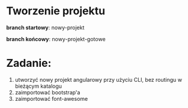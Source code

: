 # Tworzenie projektu

**branch startowy**: nowy-projekt

**branch końcowy**: nowy-projekt-gotowe

# Zadanie:
1. utworzyć nowy projekt angularowy przy użyciu CLI, bez routingu w bieżącym katalogu
1. zaimportować bootstrap'a
1. zaimportować font-awesome
